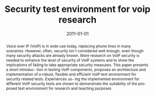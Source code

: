 ---
abstract: Voice over IP (VoIP) is in wide use today, replacing  phone lines in many
  scenarios. However, often, security  isn´t considered well enough, even though many
  security  attacks are already known. More research on VoIP security  is needed to
  enhance the level of security of VoIP systems  and to show the implications of failing
  to take appropriate  security measures. This paper presents a short introduc-  tion
  in testing VoIP components, proposes an architecture  and implementation of a robust,
  flexible and efficient VoIP  test environment for security related tests. Experiences
  us-  ing the implemented environment for different VoIP security  tests are shown
  to demonstrate the suitability of the pro-  posed test environment for research
  and teaching purposes
authors:
- Florian Fankhauser
- Maximilian Ronniger
- Christian Schanes
- Thomas Grechenig
date: '2011-01-01'
featured: false
links:
- name: Publik
  url: https://publik.tuwien.ac.at/showentry.php?ID=205423&lang=2
publication_types:
- '2'
publishDate: '2011-01-01'
title: Security test environment for voip research
url_pdf: ''
---